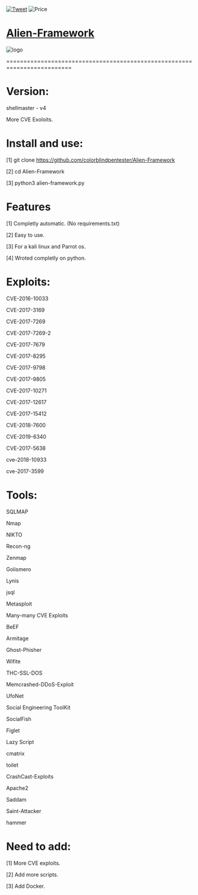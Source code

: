 [![Tweet](https://img.shields.io/twitter/url/http/shields.io.svg?style=social)](https://twitter.com/intent/tweet?text=Get%20over%20170%20free%20design%20blocks%20based%20on%20Bootstrap%204&url=https://www.froala.com/design-blocks&via=froala&hashtags=bootstrap,design,templates,blocks,developers) ![Price](https://img.shields.io/badge/price-FREE-0098f7.svg)


# [Alien-Framework](https://github.com/colorblindpentester/Alien-Framework)

![logo](https://github.com/colorblindpentester/Alien-Framework/blob/master/logo/logo1.png)

=========================================================================

# Version:

shellmaster - v4

More CVE Exoloits.

# Install and use:

[1] git clone https://github.com/colorblindpentester/Alien-Framework

[2] cd Alien-Framework

[3] python3 alien-framework.py

# Features

[1] Completly automatic. (No requirements.txt)

[2] Easy to use.

[3] For a kali linux and Parrot os.

[4] Wroted completly on python.

# Exploits: 

CVE-2016-10033

CVE-2017-3169

CVE-2017-7269

CVE-2017-7269-2

CVE-2017-7679

CVE-2017-8295

CVE-2017-9798

CVE-2017-9805

CVE-2017-10271

CVE-2017-12617

CVE-2017-15412

CVE-2018-7600

CVE-2019-6340

CVE-2017-5638

cve-2018-10933

cve-2017-3599

# Tools:

SQLMAP

Nmap

NIKTO

Recon-ng

Zenmap

Golismero

Lynis

jsql

Metasploit

Many-many CVE Exploits

BeEF

Armitage

Ghost-Phisher

Wifite

THC-SSL-DOS

Memcrashed-DDoS-Exploit

UfoNet

Social Engineering ToolKit

SocialFish

Figlet

Lazy Script

cmatrix

toilet

CrashCast-Exploits

Apache2

Saddam

Saint-Attacker

hammer

# Need to add: 

[1] More CVE exploits.

[2] Add more scripts.

[3] Add Docker.

